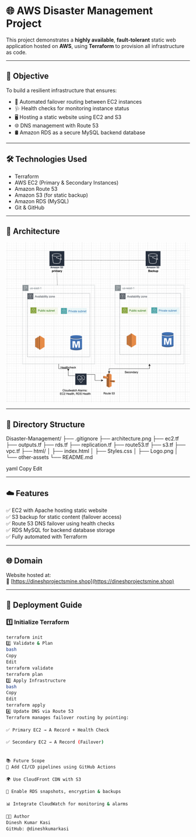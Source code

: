 # 🌐 AWS Disaster Management Project

This project demonstrates a **highly available**, **fault-tolerant** static web application hosted on **AWS**, using **Terraform** to provision all infrastructure as code.

---

## 🎯 Objective

To build a resilient infrastructure that ensures:

- 🔁 Automated failover routing between EC2 instances  
- 🩺 Health checks for monitoring instance status  
- 🖥️ Hosting a static website using EC2 and S3  
- 🌐 DNS management with Route 53  
- 🛢️ Amazon RDS as a secure MySQL backend database  

---

## 🛠️ Technologies Used

- Terraform  
- AWS EC2 (Primary & Secondary Instances)  
- Amazon Route 53  
- Amazon S3 (for static backup)  
- Amazon RDS (MySQL)  
- Git & GitHub  

---

## 🧱 Architecture

![Architecture Diagram](architecture.png)

---

## 📁 Directory Structure

Disaster-Management/
├── .gitignore
├── architecture.png
├── ec2.tf
├── outputs.tf
├── rds.tf
├── replication.tf
├── route53.tf
├── s3.tf
├── vpc.tf
├── html/
│ ├── index.html
│ ├── Styles.css
│ ├── Logo.png
│ └── other-assets
└── README.md

yaml
Copy
Edit

---

## ☁️ Features

✅ EC2 with Apache hosting static website  
✅ S3 backup for static content (failover access)  
✅ Route 53 DNS failover using health checks  
✅ RDS MySQL for backend database storage  
✅ Fully automated with Terraform  

---

## 🌐 Domain

Website hosted at:  
🔗 [https://dineshprojectsmine.shop](https://dineshprojectsmine.shop)

---

## 🚀 Deployment Guide

### 1️⃣ Initialize Terraform

```bash
terraform init
2️⃣ Validate & Plan
bash
Copy
Edit
terraform validate
terraform plan
3️⃣ Apply Infrastructure
bash
Copy
Edit
terraform apply
4️⃣ Update DNS via Route 53
Terraform manages failover routing by pointing:

✅ Primary EC2 → A Record + Health Check

✅ Secondary EC2 → A Record (Failover)


📚 Future Scope
🔄 Add CI/CD pipelines using GitHub Actions

🌍 Use CloudFront CDN with S3

🔐 Enable RDS snapshots, encryption & backups

📊 Integrate CloudWatch for monitoring & alarms

👨‍💻 Author
Dinesh Kumar Kasi
GitHub: @dineshkumarkasi
